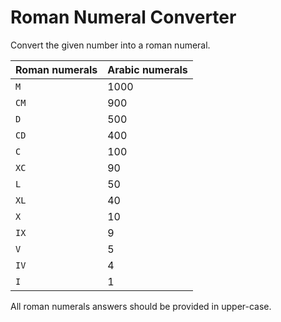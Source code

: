# Roman Numeral Converter

Convert the given number into a roman numeral.

| Roman numerals | Arabic numerals |
| --- | --- |
| `M` |	1000 |
| `CM` |	900 |
| `D` |	500 |
| `CD` | 400 |
| `C` |	100 |
| `XC` |	90 |
| `L` |	50 |
| `XL` |	40 |
| `X` |	10 |
| `IX` |	9 |
| `V` |	5 |
| `IV` |	4 |
| `I`  |	1 |

All roman numerals answers should be provided in upper-case.